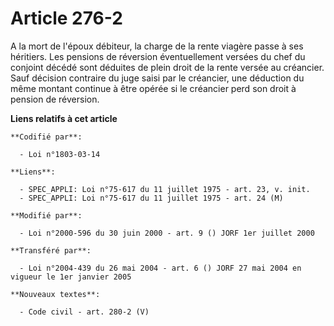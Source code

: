 # Article 276-2

A la mort de l'époux débiteur, la charge de la rente viagère passe à ses héritiers. Les pensions de réversion éventuellement
versées du chef du conjoint décédé sont déduites de plein droit de la rente versée au créancier. Sauf décision contraire du
juge saisi par le créancier, une déduction du même montant continue à être opérée si le créancier perd son droit à pension de
réversion.

**Liens relatifs à cet article**

	**Codifié par**:

	  - Loi n°1803-03-14

	**Liens**:

	  - SPEC_APPLI: Loi n°75-617 du 11 juillet 1975 - art. 23, v. init.
	  - SPEC_APPLI: Loi n°75-617 du 11 juillet 1975 - art. 24 (M)

	**Modifié par**:

	  - Loi n°2000-596 du 30 juin 2000 - art. 9 () JORF 1er juillet 2000

	**Transféré par**:

	  - Loi n°2004-439 du 26 mai 2004 - art. 6 () JORF 27 mai 2004 en vigueur le 1er janvier 2005

	**Nouveaux textes**:

	  - Code civil - art. 280-2 (V)
